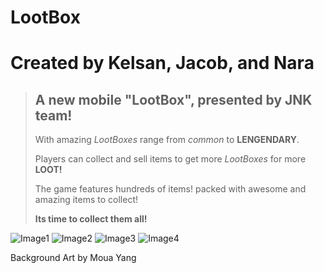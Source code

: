 LootBox 
=========


Created by Kelsan, Jacob, and Nara
==================================


>
> ## A new mobile "LootBox", presented by JNK team!
>
> With amazing *LootBoxes* range from *common* to **LENGENDARY**. 
>
> Players can collect and sell items to get more *LootBoxes* for more **LOOT!**
> 
> The game features hundreds of items! packed with awesome and amazing items to collect!
>
> **Its time to collect them all!**



![Image1](https://i.imgur.com/QYJMOKY.png)
![Image2](https://i.imgur.com/UOLSfC9.jpg)
![Image3](https://i.imgur.com/yjpyGAr.jpg)
![Image4](https://i.imgur.com/mza1CcS.jpg)

Background Art by Moua Yang


